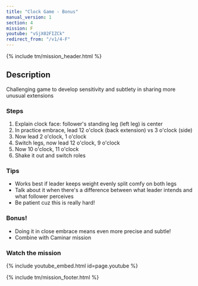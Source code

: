 ```yaml
---
title: "Clock Game - Bonus"
manual_version: 1
section: 4
mission: F
youtube: "vSjX02FIZCk"
redirect_from: "/v1/4-F"
---
```


{% include tm/mission_header.html %}

## Description

Challenging game to develop sensitivity and subtlety in sharing more unusual extensions

### Steps

1. Explain clock face: follower's standing leg (left leg) is center
2. In practice embrace, lead 12 o'clock (back extension) vs 3 o'clock (side)
3. Now lead 2 o'clock, 1 o'clock
4. Switch legs, now lead 12 o'clock, 9 o'clock
5. Now 10 o'clock, 11 o'clock
6. Shake it out and switch roles

### Tips

* Works best if leader keeps weight evenly split comfy on both legs
* Talk about it when there's a difference between what leader intends and what follower perceives
* Be patient cuz this is really hard!

### Bonus! 

* Doing it in close embrace means even more precise and subtle! 
* Combine with Caminar mission

### Watch the mission

{% include youtube_embed.html id=page.youtube %}

{% include tm/mission_footer.html %}
